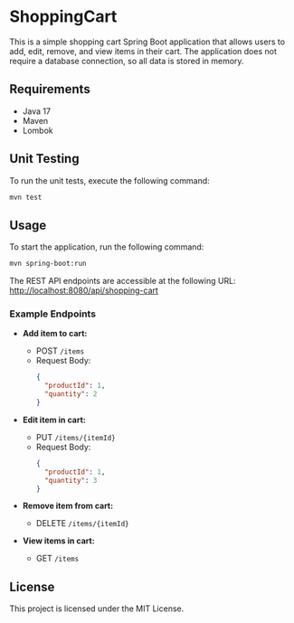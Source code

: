 
# ShoppingCart

This is a simple shopping cart Spring Boot application that allows users to add, edit, remove, and view items in their cart. The application does not require a database connection, so all data is stored in memory.

## Requirements

- Java 17
- Maven
- Lombok

## Unit Testing

To run the unit tests, execute the following command:

```bash
mvn test
```

## Usage

To start the application, run the following command:

```bash
mvn spring-boot:run
```

The REST API endpoints are accessible at the following URL:
[http://localhost:8080/api/shopping-cart](http://localhost:8080/api/shopping-cart)

### Example Endpoints

- **Add item to cart:**
    - POST `/items`
    - Request Body:
      ```json
      {
        "productId": 1,
        "quantity": 2
      }
      ```

- **Edit item in cart:**
    - PUT `/items/{itemId}`
    - Request Body:
      ```json
      {
        "productId": 1,
        "quantity": 3
      }
      ```

- **Remove item from cart:**
    - DELETE `/items/{itemId}`

- **View items in cart:**
    - GET `/items`

## License

This project is licensed under the MIT License.
